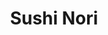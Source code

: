 ---
layout: place
title: "Sushi Nori"
permalink: /washington/seattle/sushi-nori.html
stateAbbr: WA
stateName: Washington
cityName: Seattle
place_id: ChIJkTL4QFsVkFQR5q0QA13H2_E
photos:
  - name: >-
      places/ChIJkTL4QFsVkFQR5q0QA13H2_E/photos/AeeoHcK9D2Z4A3Yt_rQMqQuQ2DYntEzd-BBImkJPe-aZbryjKBOqtB3TIhat9T8h570iKK7N5NTYz6pF57Tk5RUDGhP7GxBuXnJ4IvD08yoYgCKcBsDLMbxhIvgI3r2VfLGvF6_l8e2Z-G1BQDpVXfOz-xG46IkRH3wZLPL9qIJda_FkzLyYJYK12ScALimFmruFpYpsbe6ZRb-LFaFZWJqGZSHnRKnmD7hHbsMgkfgh7NcvMaowWxgigtOarYrT8-zkfEU5ltqnMddJzfJNSrd3rtXE_X9zAJJFWN2he02w-aIqJA
    widthPx: 3024
    heightPx: 4032
    authorAttributions:
      - displayName: Sushi Nori
        uri: https://maps.google.com/maps/contrib/107736774663244955826
        photoUri: >-
          https://lh3.googleusercontent.com/a-/ALV-UjWJ909_0f_20yRzezr9McvC5cw1KxRJ9gw1zgwGqVbROGzqpWw=s100-p-k-no-mo
    flagContentUri: >-
      https://www.google.com/local/imagery/report/?cb_client=maps_api_places.places_api&image_key=!1e10!2sAF1QipNaSPDWG26Zy0Mj5TEMlW6CU2QvkJklhke2XN_S&hl=en-US
    googleMapsUri: >-
      https://www.google.com/maps/place//data=!3m4!1e2!3m2!1sAF1QipNaSPDWG26Zy0Mj5TEMlW6CU2QvkJklhke2XN_S!2e10!4m2!3m1!1s0x5490155b40f83291:0xf1dbc75d0310ade6
  - name: >-
      places/ChIJkTL4QFsVkFQR5q0QA13H2_E/photos/AeeoHcIhCgX9CiBb1UOiC_U8VpU8sJ0mKV2Aw0tZ47N07wgVOvjAQ-f8aADcOU3YE1DGhchRPbc7bgTtDEwR1jCUXwBduMfgMMlJGzJVaxfSZ9HEZiz2w47dtjnSYO9H43ucUoHFLaKyCsqUDfyI60DQ-z_8ZZXvqYA8rIATDxSlW7QoEJj28sY2d2KSqtZgMa56PiUgvs_bZG7CeShp2sgkg1vA7gCtHqZgnbsSsEUuO5CSLOC2jJzlNG41pimEKyqbffFFslhgcRzsa2Kvi3OliClxL4ZRpMvM67zZ39s7BXu1wzFIuDKEcUO5e1gJSDWYOdb_VY-J_7eVGzPCRI-bHc5WbvcIitHFdvixhuLd98YkFSGzgwlUdM3G5F0izjHoV7VUaXX7kPeLb501nAMmuyc8jI8N2wNkbiJ1MvXb4__xJQ
    widthPx: 3024
    heightPx: 4032
    authorAttributions:
      - displayName: Chunneath Kravanh
        uri: https://maps.google.com/maps/contrib/102302593176591377521
        photoUri: >-
          https://lh3.googleusercontent.com/a-/ALV-UjWgazO465KH8FU9K_9asmT4VGJ2Lb0bsnPXs6WJN0cAn6URz62F=s100-p-k-no-mo
    flagContentUri: >-
      https://www.google.com/local/imagery/report/?cb_client=maps_api_places.places_api&image_key=!1e10!2sCIHM0ogKEICAgMCIiqGRVA&hl=en-US
    googleMapsUri: >-
      https://www.google.com/maps/place//data=!3m4!1e2!3m2!1sCIHM0ogKEICAgMCIiqGRVA!2e10!4m2!3m1!1s0x5490155b40f83291:0xf1dbc75d0310ade6
  - name: >-
      places/ChIJkTL4QFsVkFQR5q0QA13H2_E/photos/AeeoHcKtt3F7xn9XlXNPpDxhCCOY8t702RQepkWyfr2XwUfKW4KNTTdWYd950r5oAbI_DKuTUhfomBYMbmjchQe8ryKL6lD9g7P09oIG_i7YX3VSqhDUeBeAq30c7VKRpPLOLZCuP6PBP9p-Io7jN4YeSXvmWOUH62cmXkdKbmdTHyV7eL6Of7-eRRNvtVpSdaPaoogfRd-csA_iCNoLcOnOXkspA7LQxiOtIn0f0RB-94YKDTP5CQz2HEIFP004EAlZFJYf8rdEeTh8RH5MH2gG_2zvxdPurtH7KFAZbDhAFZMtkA
    widthPx: 1616
    heightPx: 1080
    authorAttributions:
      - displayName: Sushi Nori
        uri: https://maps.google.com/maps/contrib/107736774663244955826
        photoUri: >-
          https://lh3.googleusercontent.com/a-/ALV-UjWJ909_0f_20yRzezr9McvC5cw1KxRJ9gw1zgwGqVbROGzqpWw=s100-p-k-no-mo
    flagContentUri: >-
      https://www.google.com/local/imagery/report/?cb_client=maps_api_places.places_api&image_key=!1e10!2sAF1QipO75Ana3vfu2pT0jJDnFmFuCBeH0o9_MzALVnkl&hl=en-US
    googleMapsUri: >-
      https://www.google.com/maps/place//data=!3m4!1e2!3m2!1sAF1QipO75Ana3vfu2pT0jJDnFmFuCBeH0o9_MzALVnkl!2e10!4m2!3m1!1s0x5490155b40f83291:0xf1dbc75d0310ade6
  - name: >-
      places/ChIJkTL4QFsVkFQR5q0QA13H2_E/photos/AeeoHcIgciiQw0A1gn8DjiCkPxYmpSbwukSNRJ5b8lA5iIgq7oiTrAjLIdx-QjyPBqhoCk-3-ljFm05-yXxlS-aKCYMdk00ZzZD6YIyI-qqfuQWwd4HIAuGvlBwF3D3K_27yOqiGAgjfrdzAKhBqrzYkrnUpxyU2himNPkATLMwT23XPD9ipdesitmCx7CZWE5asKmITzERiw4GouLTGw-DoZmD80OY-RG1I5Wy5iPHXoCpwxGTMseVyf593plAn21tGiUNenvUSu513OgAgGqZ1sf-sL7v6X6ZOiSoeSTZI_zEj9HmQFFtFL1lPuCgRPgjGD8L1qVCTRW2OKcCeAGYmDEmw1kLVqQyzhlHu9K7TxH45W9GO2ExxQUv86I5wt9gLcX2LBL6hJ_6wP8t-wJtMc6xmRIKv7yoidAgru4-gMnUHqcM8
    widthPx: 4032
    heightPx: 3024
    authorAttributions:
      - displayName: Keng SS
        uri: https://maps.google.com/maps/contrib/112496984022399191215
        photoUri: >-
          https://lh3.googleusercontent.com/a-/ALV-UjXN4S26G0MU0EzwnXw5cMndOAjFRuX0LX2VG_FYdUt967WL4E5pXQ=s100-p-k-no-mo
    flagContentUri: >-
      https://www.google.com/local/imagery/report/?cb_client=maps_api_places.places_api&image_key=!1e10!2sCIHM0ogKEICAgMCwh4bB-AE&hl=en-US
    googleMapsUri: >-
      https://www.google.com/maps/place//data=!3m4!1e2!3m2!1sCIHM0ogKEICAgMCwh4bB-AE!2e10!4m2!3m1!1s0x5490155b40f83291:0xf1dbc75d0310ade6
  - name: >-
      places/ChIJkTL4QFsVkFQR5q0QA13H2_E/photos/AeeoHcIvxZUFuNCRnQLV9xDnLRQEztxUG5Q3fr6tOO0Qk1flD5GliY6xyG7IiMLyqR_2sDshZwzsdZK32-7CflnYHJVslWRMtxm5sTwjoIdFUXfKPSELBlCzcbexZbZx-O8kCSgSv2gogwD93cj6UpxaReODuDGkGw1PYReUtsWldHwwkUlkotBF6bLSzuOb6y7JlXxW_79siBvGAPLLWrT28mYYayAhN-bzcRxbrMTA6aIXpw-FOI3RPqQbzShKx6NysX6P9iQKxBteOF1cLFMlWmy3NRFV8oNVlhmjL_x4vn6rLacKaSIFwIZZaOY0SXMxfgDVHNdudks0gJdx2f-rIfQyvckIO7YlttyllgjsoFhhQGSJLiZgLZYBXluxFgqVfoLAqfwrZMMlLPauvmAhuy-Le0svjUJyrHZBX2OasrKOZWI
    widthPx: 4032
    heightPx: 3024
    authorAttributions:
      - displayName: Keng SS
        uri: https://maps.google.com/maps/contrib/112496984022399191215
        photoUri: >-
          https://lh3.googleusercontent.com/a-/ALV-UjXN4S26G0MU0EzwnXw5cMndOAjFRuX0LX2VG_FYdUt967WL4E5pXQ=s100-p-k-no-mo
    flagContentUri: >-
      https://www.google.com/local/imagery/report/?cb_client=maps_api_places.places_api&image_key=!1e10!2sCIHM0ogKEICAgMCwh4bBuAE&hl=en-US
    googleMapsUri: >-
      https://www.google.com/maps/place//data=!3m4!1e2!3m2!1sCIHM0ogKEICAgMCwh4bBuAE!2e10!4m2!3m1!1s0x5490155b40f83291:0xf1dbc75d0310ade6
  - name: >-
      places/ChIJkTL4QFsVkFQR5q0QA13H2_E/photos/AeeoHcKxmlEvhIJvvkxvDgV-ZB5yT9NbCCaZMJhTIUQPvuEg2naWi0WX_gE3KF_Hewle8FefU3QwYV5HhGneM6wp1NP5P4Tw11wrUSN64OU8JD0HNSBAO67dgBpV3rRvnzTinkfXzQC4axDFqNvU1_elYNgwlHRmZiNnQylAGYzimK5fMeFQPuEyVIv-nVk3IpWWKBx0xWua_-ao2qVuK8XCjbXDh0K0GB4YxzZkRrgPKsi1KAxxC32OBv6zVY3uBAB0S8YsMg8TUqP9egF_e9i8BhP-vrcHMwSz31Olnl3_Y4JiPOKp00iuOex__sEMGQCPUEgXlPLB-3gOC7GRH_g2JKNC1FzyO0T3qKCaJgVzPkaPUZ04cg2hLAvFkEnfFVNTozaixISpssCJz2OTcEKdo9CQ9EidWh7qIlyHwY8B9C-9Y6pc
    widthPx: 4800
    heightPx: 3600
    authorAttributions:
      - displayName: hyt5168
        uri: https://maps.google.com/maps/contrib/116258063497492904062
        photoUri: >-
          https://lh3.googleusercontent.com/a/ACg8ocIgSGhFcwY6q6jm5ApTyoh-Pw96IpP2PUGRTX-g21vpoEpx3Q=s100-p-k-no-mo
    flagContentUri: >-
      https://www.google.com/local/imagery/report/?cb_client=maps_api_places.places_api&image_key=!1e10!2sCIHM0ogKEICAgMCA8ZDaywE&hl=en-US
    googleMapsUri: >-
      https://www.google.com/maps/place//data=!3m4!1e2!3m2!1sCIHM0ogKEICAgMCA8ZDaywE!2e10!4m2!3m1!1s0x5490155b40f83291:0xf1dbc75d0310ade6
  - name: >-
      places/ChIJkTL4QFsVkFQR5q0QA13H2_E/photos/AeeoHcJrCMeyeYKSvcjdPrnJwKCHJnk2hP_9-QMksk09RoUZZSbmgURVFygwn7p_F6UM1wd48FNh6bYYDboKFoJqQp7cuc8faoRZPPBK8eB-tLwL4TiRuPb36j_VdDxvhXDKIEaZTkSrWBYaF13_aeBXp5vdvWbfQbwXoMt85TILhdM5z-e-4EnQUKaJryBgHOXFWt9mw9Zcx-2BaGQh016dvtf8kZ6HHvW_-jclMyq0458JC94KYa5TkARIYkW5gVk5tbW78C_lsYOBJNmbRwP9bihIvIagKFWqYEpvcPtwt7TfR-3P-IAACrrN0QnlU4hjd75-t-6YRh1EE4JLxh67KNH_-uMk-AJcNSZPeUASE9BZf2QXhxbViDUV414NZR-5x52eogIVNMdMbtGxFW9eRHUa6tGfze8w6Ah6JM_ghGNEa5I
    widthPx: 4032
    heightPx: 3024
    authorAttributions:
      - displayName: hyt5168
        uri: https://maps.google.com/maps/contrib/116258063497492904062
        photoUri: >-
          https://lh3.googleusercontent.com/a/ACg8ocIgSGhFcwY6q6jm5ApTyoh-Pw96IpP2PUGRTX-g21vpoEpx3Q=s100-p-k-no-mo
    flagContentUri: >-
      https://www.google.com/local/imagery/report/?cb_client=maps_api_places.places_api&image_key=!1e10!2sCIHM0ogKEICAgMCA8ZDaqwE&hl=en-US
    googleMapsUri: >-
      https://www.google.com/maps/place//data=!3m4!1e2!3m2!1sCIHM0ogKEICAgMCA8ZDaqwE!2e10!4m2!3m1!1s0x5490155b40f83291:0xf1dbc75d0310ade6
  - name: >-
      places/ChIJkTL4QFsVkFQR5q0QA13H2_E/photos/AeeoHcIx1TN7HMsRj-cqi2-dhAUgXgw2deoyjJ5pI6psHlp2BZCyFiaT5OnObSXpuw2BCreF4AQZyG4hj-o2WH2nFFJgsUB3u67uHMmLUsTOlI-FA5du-xHmXqiqCa7sFeqaqRkkl4KM1kqgZhniZDRwCMMwn0haH_TaoGdLQGm_JH1tPr1CkPAlJ5dx9cxy2g4MlAYYtyFQU2CVzhICHzMu8jtyYn8UJ7R0WU4HbMRmgaooN87mjMt36D2-6C9uCd9LKGRRXKIN-mKaZT8GOPaidkJJvlw6YuM0erbb-x1Nb2vhdYIvTrPDCjDua1Roypgzmco4yc6vWfvCqif6IM0FoOPx0CgyulLfjE_WJuHh2Xjw1kYjTyWgQHZSXo8mvLDc2Hk_h2t76kFk-5gIYjt3V2cWkAQkQ2TxsX-7Q-y9Pquogw
    widthPx: 4800
    heightPx: 2700
    authorAttributions:
      - displayName: Cartier Nguyen
        uri: https://maps.google.com/maps/contrib/114891733831331946756
        photoUri: >-
          https://lh3.googleusercontent.com/a/ACg8ocIiFrta6BCBVlWWDCiOlOm0NgR3JlAW1aCvRbVftI6de9ANgw=s100-p-k-no-mo
    flagContentUri: >-
      https://www.google.com/local/imagery/report/?cb_client=maps_api_places.places_api&image_key=!1e10!2sCIHM0ogKEICAgMCgm7eSZQ&hl=en-US
    googleMapsUri: >-
      https://www.google.com/maps/place//data=!3m4!1e2!3m2!1sCIHM0ogKEICAgMCgm7eSZQ!2e10!4m2!3m1!1s0x5490155b40f83291:0xf1dbc75d0310ade6
  - name: >-
      places/ChIJkTL4QFsVkFQR5q0QA13H2_E/photos/AeeoHcJGF4gIWPO5lBjYV5zejsQGS238W5OGefJq8yItRZ0iCX08CkeaIyUU4zV6RB53JTwe6ocDdik8vbx6dY8UtbLMk95H5f7VeVi-ILJbcpTemQ3rEqp2vxuA0TqyuZEpm_jbATdugNYoa_jdFTm76OojpGHiWjnFdhB5c31786S3pEezSmbs3XK8sx9PofM9I6jAVSDRzs15m5VZG8hAJRCqIIr68tipNvSZFXhJOqLUNomJ6f5jDkrx4khYoC94GsBbbWbydadkf1nXB6EAS27bcAcoaaEMJuW1PBEvvIr2yI1q8Q_oJPy5xxrihtfpc6w3b8kgVRHcxKTFiC3hIltNYn5TUHc5AJO4lAfyJNAEXDH4oHl-T8q8yjL5iIpL8O0POeKeeH6Baa5kV3cbWDLsOOhzZSdXA6iaUS-WB7GDiA
    widthPx: 4032
    heightPx: 3024
    authorAttributions:
      - displayName: Keng SS
        uri: https://maps.google.com/maps/contrib/112496984022399191215
        photoUri: >-
          https://lh3.googleusercontent.com/a-/ALV-UjXN4S26G0MU0EzwnXw5cMndOAjFRuX0LX2VG_FYdUt967WL4E5pXQ=s100-p-k-no-mo
    flagContentUri: >-
      https://www.google.com/local/imagery/report/?cb_client=maps_api_places.places_api&image_key=!1e10!2sCIHM0ogKEICAgMCwh4bBOA&hl=en-US
    googleMapsUri: >-
      https://www.google.com/maps/place//data=!3m4!1e2!3m2!1sCIHM0ogKEICAgMCwh4bBOA!2e10!4m2!3m1!1s0x5490155b40f83291:0xf1dbc75d0310ade6
  - name: >-
      places/ChIJkTL4QFsVkFQR5q0QA13H2_E/photos/AeeoHcLykqKHxV2JBB3kJD7imwXRDj1RcnWFCO4maFQLOpEQrQTUl8MlaHqYZ3F9szxjYkiU8wQ2nER0Zwewyrqno2pOPaGFLZFY7TdsxKKz-B1M9h5GTecoIJeqIKm_8bSFQXLmxA-BuPKVcreM3Wv21tx3wCnUKaKO7UKkecUTN9JGfJc3ejAzHCnfi3xVlbgh_zUzLOvvxifSsVQRnTl4l2aTKX68TTm1rvKNeECpSI19t9QbEe_jj0vZp6yVQ3au6YU_fBqW6OkQtPh_yKxcb4N3K8x-7gA7w9GE1EDpWNAjmDjTz6SE__mn99p0tIsvGtIXntXMpTXuJ3FyPDyPwoWjP1BGri8OQVmPL5u8L1ojIfOi5oLJrg-jrBmRRooH18hBDz33j9fh4gpf2AKrzBRNzxRiWXXCR_z9jh8MLr_5fjkw
    widthPx: 4800
    heightPx: 3600
    authorAttributions:
      - displayName: hyt5168
        uri: https://maps.google.com/maps/contrib/116258063497492904062
        photoUri: >-
          https://lh3.googleusercontent.com/a/ACg8ocIgSGhFcwY6q6jm5ApTyoh-Pw96IpP2PUGRTX-g21vpoEpx3Q=s100-p-k-no-mo
    flagContentUri: >-
      https://www.google.com/local/imagery/report/?cb_client=maps_api_places.places_api&image_key=!1e10!2sCIHM0ogKEICAgMCA8ZDaiwE&hl=en-US
    googleMapsUri: >-
      https://www.google.com/maps/place//data=!3m4!1e2!3m2!1sCIHM0ogKEICAgMCA8ZDaiwE!2e10!4m2!3m1!1s0x5490155b40f83291:0xf1dbc75d0310ade6
address: 2366 Eastlake Ave E Suite 101, Seattle, WA 98102, USA
street: 2366 Eastlake Ave E Suite 101
city: Seattle
state: WA
zip: '98102'
country: USA
neighborhood: Eastlake
latitude: '47.641735'
longitude: '-122.325641'
accessibility_options:
  wheelchairAccessibleEntrance: true
  wheelchairAccessibleRestroom: true
business_status: OPERATIONAL
name: Sushi Nori
google_maps_links:
  directionsUri: >-
    https://www.google.com/maps/dir//''/data=!4m7!4m6!1m1!4e2!1m2!1m1!1s0x5490155b40f83291:0xf1dbc75d0310ade6!3e0
  placeUri: https://maps.google.com/?cid=17427742385337576934
  writeAReviewUri: >-
    https://www.google.com/maps/place//data=!4m3!3m2!1s0x5490155b40f83291:0xf1dbc75d0310ade6!12e1
  reviewsUri: >-
    https://www.google.com/maps/place//data=!4m4!3m3!1s0x5490155b40f83291:0xf1dbc75d0310ade6!9m1!1b1
  photosUri: >-
    https://www.google.com/maps/place//data=!4m3!3m2!1s0x5490155b40f83291:0xf1dbc75d0310ade6!10e5
primary_type: Sushi Restaurant
opening_hours:
  regular: null
  current: null
secondary_opening_hours:
  regular:
    weekdayDescriptions: null
    type: null
  current:
    weekdayDescriptions: null
    type: null
phone: null
price_level: null
price_range: null
rating: null
rating_count: 0
website: null
description: null
reviews: null
parking_options: null
payment_options: null
allow_dogs: null
curbside_pickup: null
delivery: null
dine_in: null
good_for_children: null
good_for_groups: null
good_for_sports: null
live_music: null
menu_for_children: null
outdoor_seating: null
reservable: null
restroom: null
serves_beer: null
serves_breakfast: null
serves_brunch: null
serves_cocktails: null
serves_coffee: null
serves_dinner: null
serves_dessert: null
serves_lunch: null
serves_vegetarian_food: null
serves_wine: null
takeout: null

---